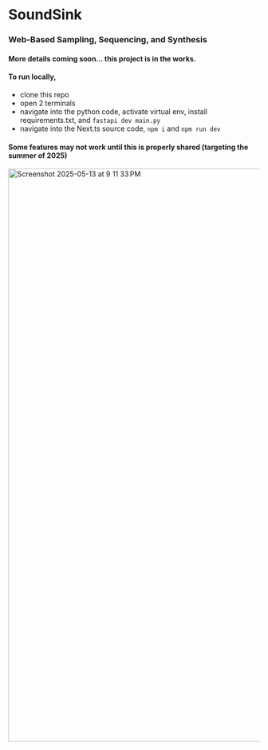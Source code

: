 # SoundSink
### Web-Based Sampling, Sequencing, and Synthesis

#### More details coming soon... this project is in the works. 
#### To run locally, 
  * clone this repo
  * open 2 terminals
  * navigate into the python code, activate virtual env, install requirements.txt, and `fastapi dev main.py`
  * navigate into the Next.ts source code, `npm i` and `npm run dev`

#### Some features may not work until this is properly shared (targeting the summer of 2025)

<img width="1149" alt="Screenshot 2025-05-13 at 9 11 33 PM" src="https://github.com/user-attachments/assets/208cd190-9f45-426d-baf9-05e33186132c" />
